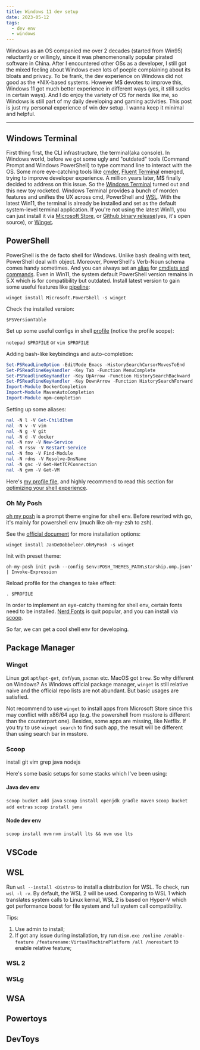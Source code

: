 ```yaml
---
title: Windows 11 dev setup
date: 2023-05-12
tags:
  - dev env
  - windows
---
```


Windows as an OS companied me over 2 decades (started from Win95) reluctantly or willingly, since it was phenomenonally popular pirated software in China. After I encountered other OSs as a developer, I still got the mixed feeling about Windows even lots of poeple complaining about its bloats and privacy. To be frank, the dev experience on Windows did not good as the \*NIX-based systems.
However M$ devotes to improve this, Windows 11 got much better experience in different ways (yes, it still sucks in certain ways). And I do enjoy the variety of OS for nerds like me, so Windows is still part of my daily developing and gaming activities. This post is just my personal experience of win dev setup. I wanna keep it minimal and helpful.

---

## Windows Terminal

First thing first, the CLI infrastructure, the terminal(aka console). In Windows world, before we got some ugly and "outdated" tools (Command Prompt and Windows PowerShell) to type command line to interact with the OS. Some more eye-catching tools like [cmder](https://cmder.app/), [Fluent Terminal](https://github.com/felixse/FluentTerminal) emerged, trying to improve developer experience. A million years later, M$ finally decided to address on this issue. So the [Windows Terminal](https://github.com/microsoft/terminal) turned out and this new toy rocketed.
Windows Terminal provides a bunch of morden features and unifies the UX across cmd, PowerShell and [WSL](##WSL). With the latest Win11, the terminal is already be installed and set as the default system-level terminal application. If you're not using the latest Win11, you can just install it via [Microsoft Store](https://aka.ms/terminal), or [Github binary release](https://github.com/microsoft/terminal/releases)(yes, it's open source), or [Winget](###Winget).

## PowerShell

PowerShell is the de facto shell for Windows. Unlike bash dealing with text, PowerShell deal with object. Moreover, PowerShell's Verb-Noun schema comes handy sometimes. And you can always set an [alias](https://learn.microsoft.com/en-us/powershell/module/microsoft.powershell.core/about/about_aliases?view=powershell-7.3) for [cmdlets and commands](https://learn.microsoft.com/en-us/powershell/scripting/powershell-commands?view=powershell-7.3).
Even in Win11, the system default PowerShell version remains in 5.X which is for compatibility but outdated. Install latest version to gain some useful features like [pipeline](https://learn.microsoft.com/en-us/powershell/module/microsoft.powershell.core/about/about_pipelines?view=powershell-7.3):

`winget install Microsoft.PowerShell -s winget`

Check the installed version:

`$PSVersionTable`

Set up some useful configs in shell [profile](https://learn.microsoft.com/en-us/powershell/module/microsoft.powershell.core/about/about_profiles?view=powershell-7.3)  (notice the profile scope):

`notepad $PROFILE` or `vim $PROFILE`

Adding bash-like keybindings and auto-completion:

```powershell
Set-PSReadLineOption -EditMode Emacs -HistorySearchCursorMovesToEnd
Set-PSReadlineKeyHandler -Key Tab -Function MenuComplete
Set-PSReadlineKeyHandler -Key UpArrow -Function HistorySearchBackward
Set-PSReadlineKeyHandler -Key DownArrow -Function HistorySearchForward
Import-Module DockerCompletion
Import-Module MavenAutoCompletion
Import-Module npm-completion
```

Setting up some aliases:

```powershell
nal -N l -V Get-ChildItem
nal -N v -V vim
nal -N g -V git
nal -N d -V docker
nal -N nsv -V New-Service
nal -N rssv -V Restart-Service
nal -N fmo -V Find-Module
nal -N rdns -V Resolve-DnsName
nal -N gnc -V Get-NetTCPConnection
nal -N gvm -V Get-VM
```

Here's [my profile file](https://gist.github.com/kid1412621/e9bafc5362acbded0f6b726402c40d62#file-microsoft-powershell_profile-ps1), and highly recommend to read this section for [optimizing your shell experience](https://learn.microsoft.com/en-us/powershell/scripting/learn/shell/optimize-shell?view=powershell-7.3).

### Oh My Posh

[oh my posh](https://ohmyposh.dev/) is a prompt theme engine for shell env. Before rewrited with go, it's mainly for powershell env (much like oh-my-zsh to zsh).

See the [official document](https://ohmyposh.dev/docs/installation/windows) for more installation options:

`winget install JanDeDobbeleer.OhMyPosh -s winget`

Init with preset theme:

`oh-my-posh init pwsh --config $env:POSH_THEMES_PATH\starship.omp.json' | Invoke-Expression`

Reload profile for the changes to take effect:

`. $PROFILE`

In order to implement an eye-catchy theming for shell env, certain fonts need to be installed. [Nerd Fonts](https://www.nerdfonts.com/) is quit popular, and you can install via [scoop](#scoop).

So far, we can get a cool shell env for developing.

<!-- todo insert pic here -->

## Package Manager

### Winget

Linux got `apt`/`apt-get`, `dnf`/`yum`, `pacman` etc. MacOS got `brew`. So why different on Windows? As Windows official package manager, `winget` is still relative naive and the official repo lists are not abundant. But basic usages are satisfied.

Not recommend to use `winget` to install apps from Microsoft Store since this may conflict with x86/64 app (e.g. the powershell from msstore is different than the counterpart one). Besides, some apps are missing, like Netflix. If you try to use `winget search` to find such app, the result will be different than using search bar in msstore.

### Scoop

install git vim grep java nodejs

Here's some basic setups for some stacks which I've been using:

#### Java dev env

`scoop bucket add java`
`scoop install openjdk gradle maven`
`scoop bucket add extras`
`scoop install jenv`

#### Node dev env

`scoop install nvm`
`nvm install lts && nvm use lts`

## VSCode

## WSL

Run `wsl --install <Distro>` to install a distribution for WSL. To check, run `wsl -l -v`. By default, the WSL 2 will be used. Comparing to WSL 1 which translates system calls to Linux kernal, WSL 2 is based on Hyper-V which got performance boost for file system and full system call compatibility.

Tips:

1. Use admin to install;
2. If got any issue during installation, try run `dism.exe /online /enable-feature /featurename:VirtualMachinePlatform /all /norestart` to enable relative feature;

### WSL 2

### WSLg

## WSA

## Powertoys

## DevToys
